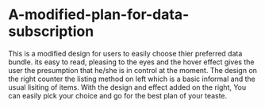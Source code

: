 # A-modified-plan-for-data-subscription
This is a modified design for users to easily choose thier preferred data bundle. its easy to read, pleasing to the eyes and the hover effect gives the user the presumption that 
he/she is in control at the moment. 
The design on the right  counter the listing method on left which is a basic informal and the usual lisiting of items. With the design and effect added on the right, You 
can easily pick your choice and go for the best plan of your teaste.
